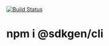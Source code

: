 [![Build Status](https://travis-ci.com/sdkgen/cli.svg?branch=master)](https://travis-ci.com/sdkgen/cli)

# npm i @sdkgen/cli